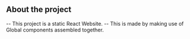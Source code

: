 ## About the project

-- This project is a static React Website. 
-- This is made by making use of Global components assembled together.
